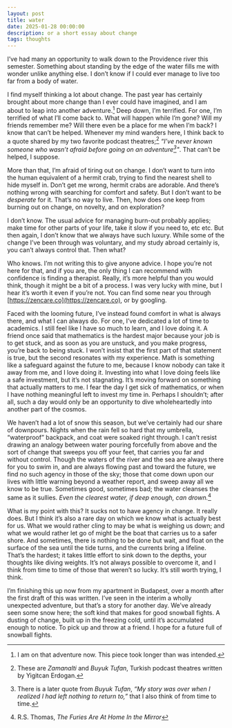 ```yaml
---
layout: post
title: water
date: 2025-01-28 00:00:00
description: or a short essay about change
tags: thoughts
---
```


I’ve had many an opportunity to walk down to the Providence river this semester. Something about standing by the edge of the water fills me with wonder unlike anything else. I don’t know if I could ever manage to live too far from a body of water.

I find myself thinking a lot about change. The past year has certainly brought about more change than I ever could have imagined, and I am about to leap into another adventure.[^1] Deep down, I’m terrified. For one, I’m terrified of what I’ll come back to. What will happen while I’m gone? Will my friends remember me? Will there even be a place for me when I’m back? I know that can’t be helped. Whenever my mind wanders here, I think back to a quote shared by my two favorite podcast theatres;[^2] *“I’ve never known someone who wasn’t afraid before going on an adventure[^3]"*. That can’t be helped, I suppose.

More than that, I’m afraid of tiring out on change. I don’t want to turn into the human equivalent of a hermit crab, trying to find the nearest shell to hide myself in. Don’t get me wrong, hermit crabs are adorable. And there’s nothing wrong with searching for comfort and safety. But I don’t want to be *desperate* for it. That’s no way to live. Then, how does one keep from burning out on change, on novelty, and on exploration?

I don’t know. The usual advice for managing burn-out probably applies; make time for other parts of your life, take it slow if you need to, etc etc. But then again, I don’t know that we always have such luxury. While some of the change I’ve been through was voluntary, and my study abroad certainly is, you can’t always control that. Then what?

Who knows. I’m not writing this to give anyone advice. I hope you’re not here for that, and if you are, the only thing I can recommend with confidence is finding a therapist. Really, it’s more helpful than you would think, though it might be a bit of a process. I was very lucky with mine, but I hear it’s worth it even if you’re not. You can find some near you through [https://zencare.co](https://zencare.co), or by googling.

Faced with the looming future, I’ve instead found comfort in what is always there, and what I can always do. For one, I’ve dedicated a lot of time to academics. I still feel like I have so much to learn, and I love doing it. A friend once said that mathematics is the hardest major because your job is to get stuck, and as soon as you are unstuck, and you make progress, you’re back to being stuck. I won’t insist that the first part of that statement is true, but the second resonates with my experience. Math is something like a safeguard against the future to me, because I know nobody can take it away from me, and I love doing it. Investing into what I love doing feels like a safe investment, but it’s not stagnating. It’s moving forward on something that actually matters to me. I fear the day I get sick of mathematics, or when I have nothing meaningful left to invest my time in. Perhaps I shouldn’t; after all, such a day would only be an opportunity to dive wholeheartedly into another part of the cosmos.

We haven’t had a lot of snow this season, but we’ve certainly had our share of downpours. Nights when the rain fell so hard that my umbrella, “waterproof” backpack, and coat were soaked right through. I can’t resist drawing an analogy between water pouring forcefully from above and the sort of change that sweeps you off your feet, that carries you far and without control. Though the waters of the river and the sea are always there for you to swim in, and are always flowing past and toward the future, we find no such agency in those of the sky; those that come down upon our lives with little warning beyond a weather report, and sweep away all we know to be true. Sometimes good, sometimes bad; the water cleanses the same as it sullies. *Even the clearest water, if deep enough, can drown.*[^4]

What is my point with this? It sucks not to have agency in change. It really does. But I think it’s also a rare day on which we know what is actually best for us. What we would rather cling to may be what is weighing us down; and what we would rather let go of might be the boat that carries us to a safer shore. And sometimes, there is nothing to be done but wait, and float on the surface of the sea until the tide turns, and the currents bring a lifeline. That’s the hardest; it takes little effort to sink down to the depths, your thoughts like diving weights. It’s not always possible to overcome it, and I think from time to time of those that weren’t so lucky. It’s still worth trying, I think.

I’m finishing this up now from my apartment in Budapest, over a month after the first draft of this was written. I’ve seen in the interim a wholly unexpected adventure, but that’s a story for another day. We’ve already seen some snow here; the soft kind that makes for good snowball fights. A dusting of change, built up in the freezing cold, until it’s accumulated enough to notice. To pick up and throw at a friend. I hope for a future full of snowball fights.

[^1]:  I am on that adventure now. This piece took longer than was intended.

[^2]:  These are *Zamanalti* and *Buyuk Tufan*, Turkish podcast theatres written by Yigitcan Erdogan.

[^3]:  There is a later quote from *Buyuk Tufan*, *“My story was over when I realized I had left nothing to return to,”* that I also think of from time to time.

[^4]:  R.S. Thomas, *The Furies Are At Home In the Mirror*